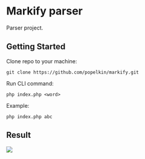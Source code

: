 # Markify parser

Parser project.

## Getting Started

Clone repo to your machine:
```
git clone https://github.com/popelkin/markify.git
```

Run CLI command:
```
php index.php <word>
```

Example: 
```
php index.php abc
```

## Result

<img src="https://github.com/popelkin/sendpulse/blob/master/parser.jpg">
